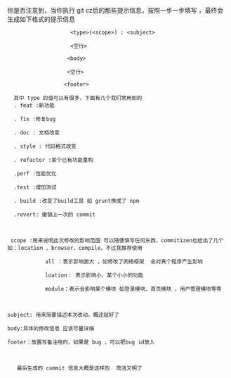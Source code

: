  你是否注意到，当你执行 git cz后的那些提示信息，按照一步一步填写 ，最终会生成如下格式的提示信息

                        <type>(<scope>) : <subject>

                        <空行>

                       <body>

                       <空行>

                      <footer>

      其中 type 的值可以有很多，下面有几个我们常用到的
      . feat :新功能

      . fix :修复bug

      . doc : 文档改变

      . style : 代码格式改变

      . refactor :某个已有功能重构

      .perf :性能优化

      .test :增加测试

      . build :改变了build工具 如 grunt换成了 npm

      .revert: 撤销上一次的 commit



     scope :用来说明此次修改的影响范围 可以随便填写任何东西，commitizen也给出了几个 如：location 、browser、compile，不过我推荐使用

                all ：表示影响面大 ，如修改了网络框架  会对真个程序产生影响

                loation： 表示影响小，某个小小的功能

                module：表示会影响某个模块 如登录模块、首页模块 、用户管理模块等等



    subject: 用来简要描述本次改动，概述就好了

    body:具体的修改信息 应该尽量详细

    footer：放置写备注啥的，如果是 bug ，可以把bug id放入



       最后生成的 commit 信息大概是这样的  简洁又明了